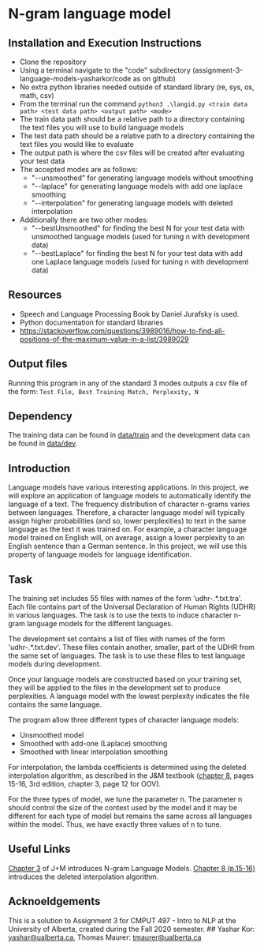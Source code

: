 # N-gram language model

## Installation and Execution Instructions
- Clone the repository
- Using a terminal navigate to the "code" subdirectory (assignment-3-language-models-yasharkor/code as on github)
- No extra python libraries needed outside of standard library (re, sys, os, math, csv)
- From the terminal run the command ```python3 .\langid.py <train data path> <test data path> <output path> <mode>```
- The train data path should be a relative path to a directory containing the text files you will use to build language models
- The test data path should be a relative path to a directory containing the text files you would like to evaluate
- The output path is where the csv files will be created after evaluating your test data
- The accepted modes are as follows:
  - "--unsmoothed" for generating language models without smoothing
  - "--laplace" for generating language models with add one laplace smoothing
  - "--interpolation" for generating language models with deleted interpolation
- Additionally there are two other modes:
  - "--bestUnsmoothed" for finding the best N for your test data with unsmoothed language models (used for tuning n with development data)
  - "--bestLaplace" for finding the best N for your test data with add one Laplace language models (used for tuning n with development data)

## Resources
  - Speech and Language Processing Book by Daniel Jurafsky is used.
  - Python documentation for standard libraries
  - https://stackoverflow.com/questions/3989016/how-to-find-all-positions-of-the-maximum-value-in-a-list/3989029


## Output files
Running this program in any of the standard 3 modes outputs a csv file of the form: ```Test File, Best Training Match, Perplexity, N ```

## Dependency
The training data can be found in [data/train](data/train) and the development data can be found in [data/dev](data/dev).


## Introduction

Language models have various interesting applications. In this project, we will explore an application of language models to automatically identify the language of a text. The frequency distribution of character n-grams varies between languages. Therefore, a character language model will typically assign higher probabilities (and so, lower perplexities) to text in the same language as the text it was trained on. For example, a character language model trained on English will, on average, assign a lower perplexity to an English sentence than a German sentence. In this project, we will use this property of language models for language identification.
 ## Task

The training set includes 55 files with names of the form 'udhr-.*.txt.tra'. Each file contains part of the Universal Declaration of Human Rights (UDHR) in various languages. The task is to use the texts to induce character n-gram language models for the different languages. 

The development set contains a list of files with names of the form 'udhr-.*.txt.dev'. These files contain another, smaller, part of the UDHR from the same set of languages. The task is to use these files to test language models during development. 

Once your language models are constructed based on your training set, they will be applied to the files in the development set to produce perplexities. A language model with the lowest perplexity indicates the file contains the same language. 

The program allow three different types of character language models: 
- Unsmoothed model 
- Smoothed with add-one (Laplace) smoothing 
- Smoothed with linear interpolation smoothing

For interpolation, the lambda coefficients is determined using the deleted interpolation algorithm, as described in the J&M textbook ([chapter 8](https://web.stanford.edu/~jurafsky/slp3/3.pdf), pages 15-16, 3rd edition, chapter 3, page 12 for OOV).

For the three types of model, we tune the parameter n.  The parameter n should control the size of the context used by the model and it may be different for each type of model but remains the same across all languages within the model. Thus, we have exactly three values of n to tune.

## Useful Links
[Chapter 3](https://web.stanford.edu/~jurafsky/slp3/3.pdf) of J+M introduces N-gram Language Models. [Chapter 8 (p.15-16)](https://web.stanford.edu/~jurafsky/slp3/8.pdf) introduces the deleted interpolation algorithm.

## Acknoeldgements


This is a solution to Assignment 3 for CMPUT 497 - Intro to NLP at the University of Alberta, created during the Fall 2020 semester. ##  Yashar Kor: yashar@ualberta.ca, Thomas Maurer: tmaurer@ualberta.ca